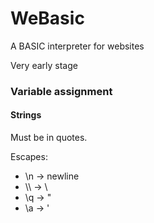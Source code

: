 # WeBasic

A BASIC interpreter for websites

Very early stage

### Variable assignment

#### Strings
Must be in quotes.

Escapes:
* \n -> newline
* \\\\ -> \
* \q -> "
* \a -> '
